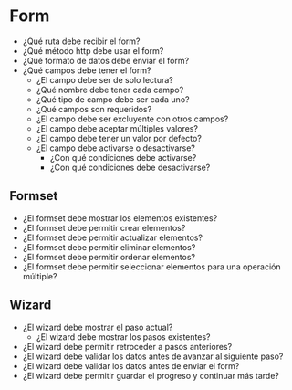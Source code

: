 # Form

- ¿Qué ruta debe recibir el form?
- ¿Qué método http debe usar el form?
- ¿Qué formato de datos debe enviar el form?
- ¿Qué campos debe tener el form?
    - ¿El campo debe ser de solo lectura?
    - ¿Qué nombre debe tener cada campo?
    - ¿Qué tipo de campo debe ser cada uno?
    - ¿Qué campos son requeridos?
    - ¿El campo debe ser excluyente con otros campos?
    - ¿El campo debe aceptar múltiples valores?
    - ¿El campo debe tener un valor por defecto?
    - ¿El campo debe activarse o desactivarse?
        - ¿Con qué condiciones debe activarse?
        - ¿Con qué condiciones debe desactivarse?
<!-- - ¿A qué ruta debe redirigirse el form después de ser procesado? -->

## Formset

- ¿El formset debe mostrar los elementos existentes?
- ¿El formset debe permitir crear elementos?
- ¿El formset debe permitir actualizar elementos?
- ¿El formset debe permitir eliminar elementos?
- ¿El formset debe permitir ordenar elementos?
- ¿El formset debe permitir seleccionar elementos para una operación múltiple?

## Wizard

- ¿El wizard debe mostrar el paso actual?
    - ¿El wizard debe mostrar los pasos existentes?
- ¿El wizard debe permitir retroceder a pasos anteriores?
- ¿El wizard debe validar los datos antes de avanzar al siguiente paso?
- ¿El wizard debe validar los datos antes de enviar el form?
- ¿El wizard debe permitir guardar el progreso y continuar más tarde?